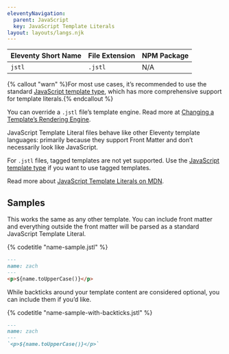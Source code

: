 ```yaml
---
eleventyNavigation:
  parent: JavaScript
  key: JavaScript Template Literals
layout: layouts/langs.njk
---
```

| Eleventy Short Name | File Extension | NPM Package |
| ------------------- | -------------- | ----------- |
| `jstl`              | `.jstl`        | N/A         |

{% callout "warn" %}For most use cases, it’s recommended to use the standard <a href="/docs/languages/javascript/">JavaScript template type</a>, which has more comprehensive support for template literals.{% endcallout %}

You can override a `.jstl` file’s template engine. Read more at [Changing a Template’s Rendering Engine](/docs/languages/).

JavaScript Template Literal files behave like other Eleventy template languages: primarily because they support Front Matter and don’t necessarily look like JavaScript.

For `.jstl` files, tagged templates are not yet supported. Use the [JavaScript template type](/docs/languages/javascript/) if you want to use tagged templates.

Read more about [JavaScript Template Literals on MDN](https://developer.mozilla.org/en-US/docs/Web/JavaScript/Reference/Template_literals).

## Samples

This works the same as any other template. You can include front matter and everything outside the front matter will be parsed as a standard JavaScript Template Literal.

{% codetitle "name-sample.jstl" %}

```markdown
---
name: zach
---
<p>${name.toUpperCase()}</p>
```

While backticks around your template content are considered optional, you can include them if you’d like.

{% codetitle "name-sample-with-backticks.jstl" %}

```markdown
---
name: zach
---
`<p>${name.toUpperCase()}</p>`
```